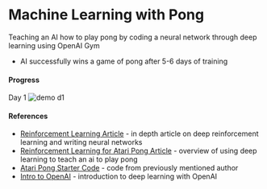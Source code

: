 # Machine Learning with Pong
Teaching an AI how to play pong by coding a neural network through deep learning using OpenAI Gym
* AI successfully wins a game of pong after 5-6 days of training 

#### Progress
Day 1 <mb>
![demo d1](https://user-images.githubusercontent.com/54726165/106345799-b1028380-6280-11eb-979e-befd93dd1c28.gif)


#### References

* [Reinforcement Learning Article](http://karpathy.github.io/2016/05/31/rl/) - in depth article on deep reinforcement learning and writing neural networks
* [Reinforcement Learning for Atari Pong Article](https://medium.com/@dhruvp/how-to-write-a-neural-network-to-play-pong-from-scratch-956b57d4f6e0) - overview of using deep learning to teach an ai to play pong
* [Atari Pong Starter Code](https://github.com/dhruvp/atari-pong) - code from previously mentioned author
* [Intro to OpenAI](https://towardsdatascience.com/reinforcement-learning-with-openai-d445c2c687d2) - introduction to deep learning with OpenAI


